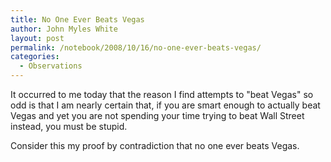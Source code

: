 ```yaml
---
title: No One Ever Beats Vegas
author: John Myles White
layout: post
permalink: /notebook/2008/10/16/no-one-ever-beats-vegas/
categories:
  - Observations
---
```


It occurred to me today that the reason I find attempts to "beat Vegas" so odd is that I am nearly certain that, if you are smart enough to actually beat Vegas and yet you are not spending your time trying to beat Wall Street instead, you must be stupid.

Consider this my proof by contradiction that no one ever beats Vegas.
